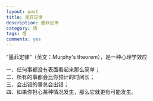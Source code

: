 ```yaml
---
layout: post
title: 墨菲定律
description: 墨菲定律
category: 悟
tags: 悟
comments: yes
---
```


“墨菲定律”（英文：Murphy's theorem），是一种心理学效应

一、任何事都没有表面看起来那么简单；  
二、所有的事都会比你预计的时间长；  
三、会出错的事总会出错；  
四、如果你担心某种情况发生，那么它就更有可能发生。